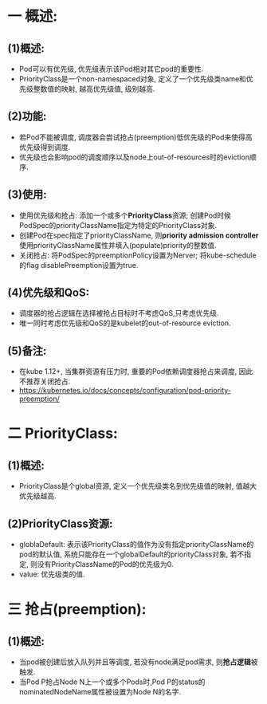 # 一 概述:
## (1)概述:
- Pod可以有优先级, 优先级表示该Pod相对其它pod的重要性.
- PriorityClass是一个non-namespaced对象, 定义了一个优先级类name和优先级整数值的映射, 越高优先级值, 级别越高.

## (2)功能:
- 若Pod不能被调度, 调度器会尝试抢占(preemption)低优先级的Pod来使得高优先级得到调度.
- 优先级也会影响pod的调度顺序以及node上out-of-resources时的eviction顺序.

## (3)使用:
- 使用优先级和抢占: 添加一个或多个**PriorityClass**资源; 创建Pod时候PodSpec的priorityClassName指定为特定的PriorityClass对象.
- 创建Pod在spec指定了priorityClassName, 则**priority admission controller**使用priorityClassName属性并填入(populate)priority的整数值.
- 关闭抢占: 将PodSpec的preemptionPolicy设置为Nerver; 将kube-schedule的flag disablePreemption设置为true.

## (4)优先级和QoS:
- 调度器的抢占逻辑在选择被抢占目标时不考虑QoS,只考虑优先级.
- 唯一同时考虑优先级和QoS的是kubelet的out-of-resource eviction.

## (5)备注:
- 在kube 1.12+, 当集群资源有压力时, 重要的Pod依赖调度器抢占来调度, 因此不推荐关闭抢占.
- https://kubernetes.io/docs/concepts/configuration/pod-priority-preemption/

# 二 PriorityClass:
## (1)概述:
- PriorityClass是个global资源, 定义一个优先级类名到优先级值的映射, 值越大优先级越高.

## (2)PriorityClass资源:
- globlaDefault: 表示该PriorityClass的值作为没有指定priorityClassName的pod的默认值, 系统只能存在一个globalDefault的priorityClass对象, 若不指定, 则没有PriorityClassName的Pod的优先级为0.
- value: 优先级类的值.

# 三 抢占(preemption):
## (1)概述:
- 当pod被创建后放入队列并且等调度, 若没有node满足pod需求, 则**抢占逻辑**被触发.
- 当Pod P抢占Node N上一个或多个Pods时,Pod P的status的nominatedNodeName属性被设置为Node N的名字.

